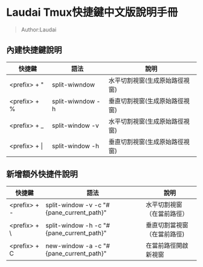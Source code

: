 Laudai Tmux快捷鍵中文版說明手冊
===
> Author:Laudai

內建快捷鍵說明
---
快捷鍵|語法|說明
---|---|---
\<prefix\> + "	|split-wiwndow	|水平切割視窗(生成原始路徑視窗)
\<prefix\> + %	|split-wiwndow -h	|垂直切割視窗(生成原始路徑視窗)
\<prefix\> + _	|split-window -v	|水平切割視窗(生成原始路徑視窗)
\<prefix\> + \| | split-window -h |垂直切割視窗(生成原始路徑視窗)


新增額外快捷件說明
---
快捷鍵|語法|說明
---|---|---
\<prefix\> + - | split-window -v -c "#{pane_current_path}"	|水平切割視窗（在當前路徑）
\<prefix\> + \	| split-window -h -c "#{pane_current_path}" |垂直切割當視窗（在當前路徑)
\<prefix\> + C	|new-window -a -c "#{pane_current_path}"	|在當前路徑開啟新視窗


